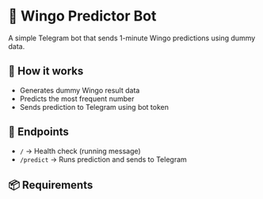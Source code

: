 # 🔮 Wingo Predictor Bot

A simple Telegram bot that sends 1-minute Wingo predictions using dummy data.

## 🔧 How it works

- Generates dummy Wingo result data
- Predicts the most frequent number
- Sends prediction to Telegram using bot token

## 🚀 Endpoints

- `/` → Health check (running message)
- `/predict` → Runs prediction and sends to Telegram

## 📦 Requirements


